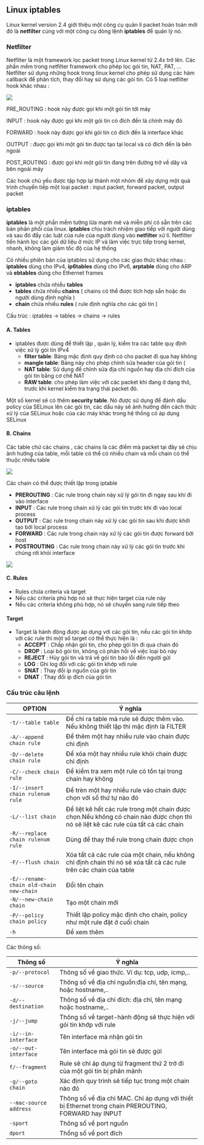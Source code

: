 ## Linux iptables

Linux kernel version 2.4 giới thiệu một công cụ quản lí packet hoàn toàn mới đó là **netfilter** cùng với một công cụ dòng lệnh **iptables** để quản lý nó. 

### Netfilter

Netfilter là một framework lọc packet trong Linux kernel từ 2.4x trở lên. Các phần mềm trong netfilter framework cho phép lọc gói tin, NAT, PAT, ... Netfilter sử dụng những hook trong linux kernel cho phép sử dụng các hàm callback để phân tích, thay đổi hay sử dụng các gói tin. Có 5 loại netfilter hook khác nhau : 

<img src="https://github.com/vjnkvt/Images/blob/master/netfilter.png">

PRE_ROUTING : hook này được gọi khi một gói tin tới máy

INPUT : hook này được gọi khi một gói tin có đích đến là chính máy đó

FORWARD : hook này được gọi khi gói tin có đích đến là interface khác

OUTPUT : đuợc gọi khi một gói tin được tạo tại local và có đích đến là bên ngoài

POST_ROUTING : được gọi khi một gói tin đang trên đường trở về dây và bên ngoài máy

Các hook chủ yếu được tập hợp lại thành một nhóm để xây dựng một quá trình chuyển tiếp một loại packet : input packet, forward packet, output packet

### iptables

**iptables** là một phần mềm tường lửa mạnh mẽ và miễn phí có sẵn trên các bản phân phối của linux. **iptables** chịu trách nhiệm giao tiếp với người dùng và sau đó đẩy các luật của rule của người dùng vào **netfilter** xử lí. Netfilter tiến hành lọc các gói dữ liệu ở mức IP và làm việc trực tiếp trong kernel, nhanh, không làm giảm tốc độ của hệ thống

Có nhiều phiên bản của iptables sử dụng cho các giao thức khác nhau : **iptables** dùng cho IPv4, **ip6tables** dùng cho IPv6, **arptable** dùng cho ARP và **ebtables** dùng cho Ethernet frames

- **iptables** chứa nhiều **tables**
- **tables** chứa nhiều **chains** ( chains có thể được tích hợp sẵn hoặc do người dùng định nghĩa )
- **chain** chứa nhiều **rules** ( rule định nghĩa cho các gói tin ) 

Cấu trúc : iptables -> tables -> chains -> rules

#### A. Tables

- iptables được dùng để thiết lập , quản lý, kiểm tra các table quy định việc xử lý gói tin IPv4
  - **filter table**: Bảng mặc định quy định có cho packet đi qua hay không
  - **mangle table**: Bảng này cho phép chỉnh sửa header của gói tin (
  - **NAT table**: Sử dụng để chỉnh sửa địa chỉ nguồn hay địa chỉ đích của gói tin bằng cơ chế NAT
  - **RAW table**: cho phép làm việc với các packet khi đang ở dạng thô, trước khi kernel kiểm tra trạng thái packet đó.
  
Một số kernel sẽ có thêm **security table**. Nó được sử dụng để đánh dấu policy của SELinux lên các gói tin, các dấu này sẽ ảnh hưởng đến cách thức xử lý của SELinux hoặc của các máy khác trong hệ thống có áp dụng SELinux

#### B. Chains 

Các table chứ các chains , các chains là các điểm mà packet tại đây sẽ chịu ảnh hưởng của table, mỗi table có thể có nhiều chain và mỗi chain có thể thuộc nhiều table

<img src="https://github.com/vjnkvt/Images/blob/master/tables.png">

Các chain có thể được thiết lập trong iptable
- **PREROUTING** : Các rule trong chain này xử lý gói tin đi ngay sau khi đi vào interface
- **INPUT** : Các rule trong chain xử lý các gói tin trước khi đi vào local process
- **OUTPUT** : Các rule trong chain này xử lý các gói tin sau khi được khởi tạo bởi local process
- **FORWARD** : Các rule trong chain này xử lý các gói tin được forward bởi host
- **POSTROUTING** : Các rule trong chain này xử lý các gói tin trước khi chúng rời khỏi interface

<img src="https://github.com/vjnkvt/Images/blob/master/chains.png">

#### C. Rules

- Rules chứa criteria và target
- Nếu các criteria phù hợp nó sẽ thực hiện target của rule này
- Nếu các criteria không phù hợp, nó sẽ chuyển sang rule tiếp theo

#### Target

- Target là hành động được áp dụng với các gói tin, nếu các gói tin khớp với các rule thì một số target có thể thực hiện là : 
  - **ACCEPT** : Chấp nhận gói tin, cho phép gói tin đi qua chain đó
  - **DROP** : Loại bỏ gói tin, không có phản hồi về việc loại bỏ này
  - **REJECT** : Hủy gỏi tin và trả về gói tin báo lỗi đến người gửi
  - **LOG** : Ghi log đối với các gói tin khớp với rule
  - **SNAT** : Thay đổi ip nguồn của gói tin
  - **DNAT** : Thay đổi ip đích của gói tin
  
### Cấu trúc câu lệnh

|   OPTION  |  Ý nghĩa    |
|--|--|
| `-t/--table table` | Để chỉ ra table mà rule sẽ được thêm vào. Nếu không thiết lập thì mặc định là FILTER|
| `-A/--append chain rule` |   Để thêm một hay nhiều rule vào chain được chỉ định|
| `-D/--delete chain rule` |   Để xóa một hay nhiều rule khỏi chain được chỉ định|
| `-C/--check chain rule` |   Để kiểm tra xem một rule có tồn tại trong chain hay không |
| `-I/--insert chain rulenum rule` |   Để trèn một hay nhiều rule vào chain được chọn với số thứ tự nào đó|
| `-L/--list chain` |  Để liệt kê hết các rule trong một chain được chọn.Nếu không có chain nào được chọn thì nó sẽ liệt kê các rule của tất cả các chain|
| `-R/--replace chain rulenum rule` |   Dùng để thay thế rule trong chain được chọn|
| `-F/--flush chain` |   Xóa tất cả các rule của một chain, nếu không chỉ định chain thì nó sẽ xóa tất cả các rule trên các chain của table|
| `-E/--rename-chain old-chain new-chain`| Đổi tên chain|
| `-N/--new-chain chain` | Tạo một chain mới |
| `-P/--policy chain policy`| Thiết lập policy mặc định cho chain, policy như một rule đặt ở cuối chain|
| `-h` | Để xem thêm |

Các thông số:

|Thông số |Ý nghĩa|
|---|--|
| `-p/--protocol`| Thông số về  giao thức. Ví dụ: tcp, udp, icmp,..|
| `-s/--source` | Thông số về địa chỉ nguồn:địa chỉ, tên mạng, hoặc hostname,..|
| `-d/--destination` | Thông số về địa chỉ đích: địa chỉ, tên mạng hoặc hostname,..|
| `-j/--jump` | Thông số về target-hành động sẽ thực hiện với gói tin khớp với rule|
| `-i/--in-interface` | Tên interface mà nhận gói tin |
| `-o/--out-interface` | Tên interface mà gói tin sẽ được gửi|
| `f/--fragment` | Rule sẽ chỉ áp dụng từ fragment thứ 2 trở đi của một gói tin bị phân mảnh|
| `-g/--goto chain` | Xác định quy trình sẽ tiếp tục trong một chain nào đó|
| `--mac-source address`| Thông số về địa chỉ MAC. Chỉ áp dụng với thiết bị Ethernet trong chain PREROUTING, FORWARD hay INPUT |
| `-sport` | Thông số về port nguồn|
| `dport` | Thống số về port đích|
